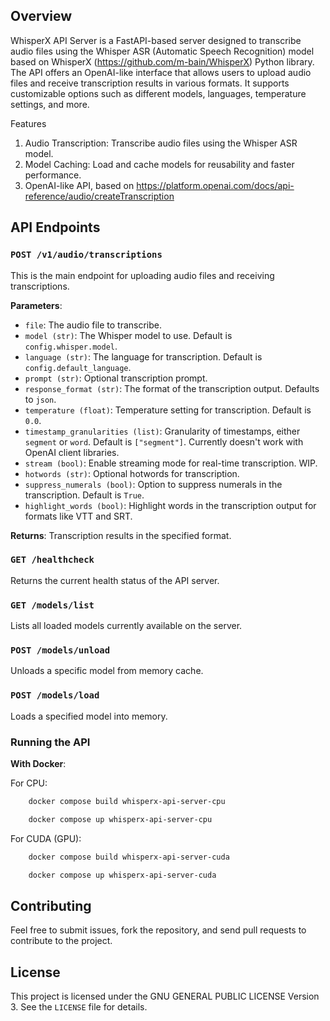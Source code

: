 ## Overview

WhisperX API Server is a FastAPI-based server designed to transcribe audio files using the Whisper ASR (Automatic Speech Recognition) model based on WhisperX (https://github.com/m-bain/WhisperX) Python library. The API offers an OpenAI-like interface that allows users to upload audio files and receive transcription results in various formats. It supports customizable options such as different models, languages, temperature settings, and more.

Features
1. Audio Transcription: Transcribe audio files using the Whisper ASR model.
2. Model Caching: Load and cache models for reusability and faster performance.
3. OpenAI-like API, based on https://platform.openai.com/docs/api-reference/audio/createTranscription

## API Endpoints

### `POST /v1/audio/transcriptions`
This is the main endpoint for uploading audio files and receiving transcriptions.

**Parameters**:
- `file`: The audio file to transcribe.
- `model (str)`: The Whisper model to use. Default is `config.whisper.model`.
- `language (str)`: The language for transcription. Default is `config.default_language`.
- `prompt (str)`: Optional transcription prompt.
- `response_format (str)`: The format of the transcription output. Defaults to `json`.
- `temperature (float)`: Temperature setting for transcription. Default is `0.0`.
- `timestamp_granularities (list)`: Granularity of timestamps, either `segment` or `word`. Default is `["segment"]`. Currently doesn't work with OpenAI client libraries.
- `stream (bool)`: Enable streaming mode for real-time transcription. WIP.
- `hotwords (str)`: Optional hotwords for transcription.
- `suppress_numerals (bool)`: Option to suppress numerals in the transcription. Default is `True`.
- `highlight_words (bool)`: Highlight words in the transcription output for formats like VTT and SRT.

**Returns**: Transcription results in the specified format.

### `GET /healthcheck`
Returns the current health status of the API server.

### `GET /models/list`
Lists all loaded models currently available on the server.

### `POST /models/unload`
Unloads a specific model from memory cache.

### `POST /models/load`
Loads a specified model into memory.

### Running the API

**With Docker**:

For CPU:
```bash
    docker compose build whisperx-api-server-cpu

    docker compose up whisperx-api-server-cpu
```

For CUDA (GPU):
```bash
    docker compose build whisperx-api-server-cuda

    docker compose up whisperx-api-server-cuda

```

## Contributing

Feel free to submit issues, fork the repository, and send pull requests to contribute to the project.

## License

This project is licensed under the GNU GENERAL PUBLIC LICENSE Version 3. See the `LICENSE` file for details.